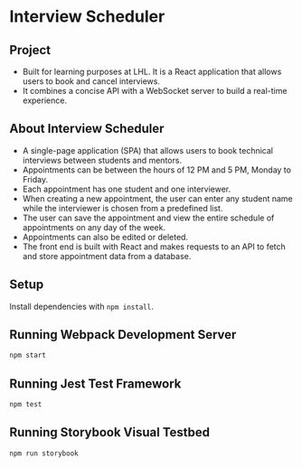 # Interview Scheduler

## Project
- Built for learning purposes at LHL. It is a React application that allows users to book and cancel interviews. 
- It combines a concise API with a WebSocket server to build a real-time experience.

## About Interview Scheduler

- A single-page application (SPA) that allows users to book technical interviews between students and mentors. 
- Appointments can be between the hours of 12 PM and 5 PM, Monday to Friday. 
- Each appointment has one student and one interviewer. 
- When creating a new appointment, the user can enter any student name while the interviewer is chosen from a predefined list. 
- The user can save the appointment and view the entire schedule of appointments on any day of the week. 
- Appointments can also be edited or deleted. 
- The front end is built with React and makes requests to an API to fetch and store appointment data from a database.

## Setup

Install dependencies with `npm install`.

## Running Webpack Development Server

```sh
npm start
```

## Running Jest Test Framework

```sh
npm test
```

## Running Storybook Visual Testbed

```sh
npm run storybook
```
